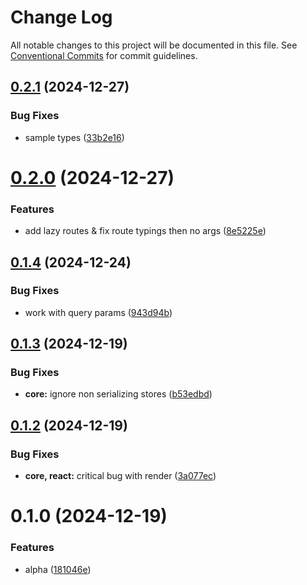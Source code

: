 # Change Log

All notable changes to this project will be documented in this file.
See [Conventional Commits](https://conventionalcommits.org) for commit guidelines.

## [0.2.1](https://github.com/movpushmov/argon-router/compare/v0.2.0...v0.2.1) (2024-12-27)

### Bug Fixes

- sample types ([33b2e16](https://github.com/movpushmov/argon-router/commit/33b2e16e90fe1ba164e6aafe830c738e3c5d6af7))

# [0.2.0](https://github.com/movpushmov/argon-router/compare/v0.1.4...v0.2.0) (2024-12-27)

### Features

- add lazy routes & fix route typings then no args ([8e5225e](https://github.com/movpushmov/argon-router/commit/8e5225e3256b220ca279217f8fd9eb4787ab716a))

## [0.1.4](https://github.com/movpushmov/argon-router/compare/v0.1.3...v0.1.4) (2024-12-24)

### Bug Fixes

- work with query params ([943d94b](https://github.com/movpushmov/argon-router/commit/943d94b99043b482f5bea32721c75675a65ecb4c))

## [0.1.3](https://github.com/movpushmov/argon-router/compare/v0.1.2...v0.1.3) (2024-12-19)

### Bug Fixes

- **core:** ignore non serializing stores ([b53edbd](https://github.com/movpushmov/argon-router/commit/b53edbdbe99070abb7c0bcb3da41efd2986bf7f0))

## [0.1.2](https://github.com/movpushmov/argon-router/compare/v0.1.1...v0.1.2) (2024-12-19)

### Bug Fixes

- **core, react:** critical bug with render ([3a077ec](https://github.com/movpushmov/argon-router/commit/3a077ec9d7f283ef05aa2f0b88625d12e1df4165))

# 0.1.0 (2024-12-19)

### Features

- alpha ([181046e](https://github.com/movpushmov/argon-router/commit/181046e7f45aa5fcad660c9e76a41c61b6ceb840))

